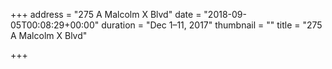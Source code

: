 +++
address = "275 A Malcolm X Blvd"
date = "2018-09-05T00:08:29+00:00"
duration = "Dec 1–11, 2017"
thumbnail = ""
title = "275 A Malcolm X Blvd"

+++
